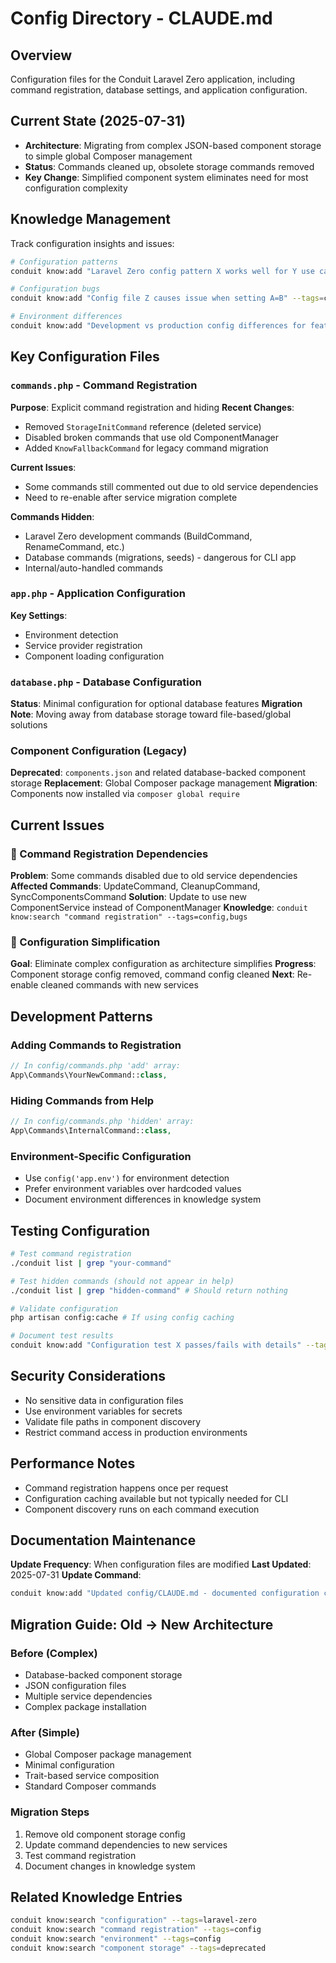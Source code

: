 # Config Directory - CLAUDE.md

## Overview
Configuration files for the Conduit Laravel Zero application, including command registration, database settings, and application configuration.

## Current State (2025-07-31)
- **Architecture**: Migrating from complex JSON-based component storage to simple global Composer management
- **Status**: Commands cleaned up, obsolete storage commands removed
- **Key Change**: Simplified component system eliminates need for most configuration complexity

## Knowledge Management
Track configuration insights and issues:
```bash
# Configuration patterns
conduit know:add "Laravel Zero config pattern X works well for Y use case" --tags=config,patterns

# Configuration bugs
conduit know:add "Config file Z causes issue when setting A=B" --tags=config,bugs --todo

# Environment differences
conduit know:add "Development vs production config differences for feature X" --tags=config,environments
```

## Key Configuration Files

### `commands.php` - Command Registration
**Purpose**: Explicit command registration and hiding
**Recent Changes**: 
- Removed `StorageInitCommand` reference (deleted service)
- Disabled broken commands that use old ComponentManager
- Added `KnowFallbackCommand` for legacy command migration

**Current Issues**:
- Some commands still commented out due to old service dependencies
- Need to re-enable after service migration complete

**Commands Hidden**:
- Laravel Zero development commands (BuildCommand, RenameCommand, etc.)
- Database commands (migrations, seeds) - dangerous for CLI app
- Internal/auto-handled commands

### `app.php` - Application Configuration  
**Key Settings**:
- Environment detection
- Service provider registration
- Component loading configuration

### `database.php` - Database Configuration
**Status**: Minimal configuration for optional database features
**Migration Note**: Moving away from database storage toward file-based/global solutions

### Component Configuration (Legacy)
**Deprecated**: `components.json` and related database-backed component storage
**Replacement**: Global Composer package management
**Migration**: Components now installed via `composer global require`

## Current Issues

### 🐛 Command Registration Dependencies
**Problem**: Some commands disabled due to old service dependencies
**Affected Commands**: UpdateCommand, CleanupCommand, SyncComponentsCommand
**Solution**: Update to use new ComponentService instead of ComponentManager
**Knowledge**: `conduit know:search "command registration" --tags=config,bugs`

### 🔄 Configuration Simplification
**Goal**: Eliminate complex configuration as architecture simplifies
**Progress**: Component storage config removed, command config cleaned
**Next**: Re-enable cleaned commands with new services

## Development Patterns

### Adding Commands to Registration
```php
// In config/commands.php 'add' array:
App\Commands\YourNewCommand::class,
```

### Hiding Commands from Help
```php  
// In config/commands.php 'hidden' array:
App\Commands\InternalCommand::class,
```

### Environment-Specific Configuration
- Use `config('app.env')` for environment detection
- Prefer environment variables over hardcoded values
- Document environment differences in knowledge system

## Testing Configuration
```bash
# Test command registration
./conduit list | grep "your-command"

# Test hidden commands (should not appear in help)
./conduit list | grep "hidden-command" # Should return nothing

# Validate configuration
php artisan config:cache # If using config caching

# Document test results
conduit know:add "Configuration test X passes/fails with details" --tags=config,testing
```

## Security Considerations
- No sensitive data in configuration files
- Use environment variables for secrets
- Validate file paths in component discovery
- Restrict command access in production environments

## Performance Notes
- Command registration happens once per request
- Configuration caching available but not typically needed for CLI
- Component discovery runs on each command execution

## Documentation Maintenance
**Update Frequency**: When configuration files are modified
**Last Updated**: 2025-07-31
**Update Command**:
```bash
conduit know:add "Updated config/CLAUDE.md - documented configuration change X" --tags=documentation,config
```

## Migration Guide: Old → New Architecture

### Before (Complex)
- Database-backed component storage
- JSON configuration files
- Multiple service dependencies
- Complex package installation

### After (Simple)
- Global Composer package management
- Minimal configuration
- Trait-based service composition
- Standard Composer commands

### Migration Steps
1. Remove old component storage config
2. Update command dependencies to new services
3. Test command registration
4. Document changes in knowledge system

## Related Knowledge Entries
```bash
conduit know:search "configuration" --tags=laravel-zero
conduit know:search "command registration" --tags=config
conduit know:search "environment" --tags=config
conduit know:search "component storage" --tags=deprecated
```
